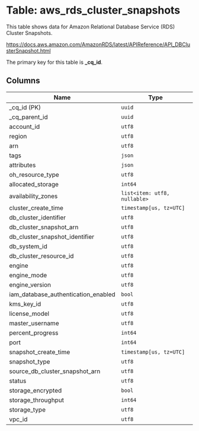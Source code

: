 # Table: aws_rds_cluster_snapshots

This table shows data for Amazon Relational Database Service (RDS) Cluster Snapshots.

https://docs.aws.amazon.com/AmazonRDS/latest/APIReference/API_DBClusterSnapshot.html

The primary key for this table is **_cq_id**.

## Columns

| Name          | Type          |
| ------------- | ------------- |
|_cq_id (PK)|`uuid`|
|_cq_parent_id|`uuid`|
|account_id|`utf8`|
|region|`utf8`|
|arn|`utf8`|
|tags|`json`|
|attributes|`json`|
|oh_resource_type|`utf8`|
|allocated_storage|`int64`|
|availability_zones|`list<item: utf8, nullable>`|
|cluster_create_time|`timestamp[us, tz=UTC]`|
|db_cluster_identifier|`utf8`|
|db_cluster_snapshot_arn|`utf8`|
|db_cluster_snapshot_identifier|`utf8`|
|db_system_id|`utf8`|
|db_cluster_resource_id|`utf8`|
|engine|`utf8`|
|engine_mode|`utf8`|
|engine_version|`utf8`|
|iam_database_authentication_enabled|`bool`|
|kms_key_id|`utf8`|
|license_model|`utf8`|
|master_username|`utf8`|
|percent_progress|`int64`|
|port|`int64`|
|snapshot_create_time|`timestamp[us, tz=UTC]`|
|snapshot_type|`utf8`|
|source_db_cluster_snapshot_arn|`utf8`|
|status|`utf8`|
|storage_encrypted|`bool`|
|storage_throughput|`int64`|
|storage_type|`utf8`|
|vpc_id|`utf8`|